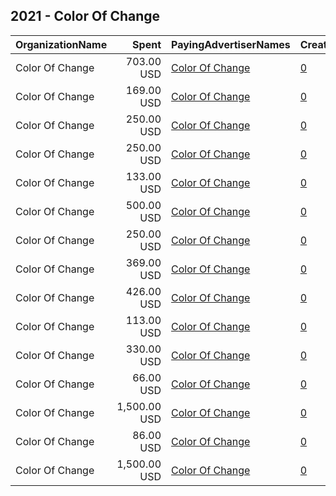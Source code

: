 ## 2021 - Color Of Change 
|OrganizationName|Spent|PayingAdvertiserNames|CreativeUrls|Impressions|Genders|AgeBrackets|CountryCodes|BillingAddresses|CandidateBallotInformation|
|:---|---:|:---|:---|---:|:---|:---|:---|:---|:---|
|Color Of Change|703.00 USD|[Color Of Change](2021/Color_Of_Change.md)|[0](https://www.snap.com/political-ads/asset/8054edead5b78600ce9b8077745d141e4b98240c28dfa7aee9d532889a9299ec?mediaType=jpg)|440,143|||united states|"1714 Franklin St,Oakland,94612,US"||
|Color Of Change|169.00 USD|[Color Of Change](2021/Color_Of_Change.md)|[0](https://www.snap.com/political-ads/asset/7aa79751cb5aab3f466de44ae4b1582d874fc920f52aba4f624a3d6650cd0b68?mediaType=png)|110,760|||united states|"1714 Franklin St,Oakland,94612,US"||
|Color Of Change|250.00 USD|[Color Of Change](2021/Color_Of_Change.md)|[0](https://www.snap.com/political-ads/asset/f15a85e69358fcaff40cdb79032bff0746e960229195c73b0d8e0de189f5b186?mediaType=png)|120,988|||united states|"1714 Franklin St,Oakland,94612,US"||
|Color Of Change|250.00 USD|[Color Of Change](2021/Color_Of_Change.md)|[0](https://www.snap.com/political-ads/asset/c5c8ea82f1054a91f31d4415b646c0a8f6b98af536485708ec7e448d28c6e82e?mediaType=png)|108,773|||united states|"1714 Franklin St,Oakland,94612,US"||
|Color Of Change|133.00 USD|[Color Of Change](2021/Color_Of_Change.md)|[0](https://www.snap.com/political-ads/asset/def0d3338c9895f9a5e509f9a341e8858f4d43b7554c38d38f79d45ac090b196?mediaType=mp4)|68,071|||united states|"1714 Franklin St,Oakland,94612,US"||
|Color Of Change|500.00 USD|[Color Of Change](2021/Color_Of_Change.md)|[0](https://www.snap.com/political-ads/asset/05c7fde83a4569f9b1555335c8fb9cd32335a237b35538c0b385b38194a46ce4?mediaType=png)|392,259|||united states|"1714 Franklin St,Oakland,94612,US"|Justice for Keyon|
|Color Of Change|250.00 USD|[Color Of Change](2021/Color_Of_Change.md)|[0](https://www.snap.com/political-ads/asset/c5c8ea82f1054a91f31d4415b646c0a8f6b98af536485708ec7e448d28c6e82e?mediaType=png)|109,476|||united states|"1714 Franklin St,Oakland,94612,US"||
|Color Of Change|369.00 USD|[Color Of Change](2021/Color_Of_Change.md)|[0](https://www.snap.com/political-ads/asset/0e8c42aa21ffdf52d4b5af1ab67d27ea2f1044293b9b58add94efed1e6647044?mediaType=jpg)|214,848|||united states|"1714 Franklin St,Oakland,94612,US"||
|Color Of Change|426.00 USD|[Color Of Change](2021/Color_Of_Change.md)|[0](https://www.snap.com/political-ads/asset/7a8d3e07a9628d494658d0c74d52842e5a52ac112c6b45aef8afeeb6b3940ea9?mediaType=jpg)|242,429|||united states|"1714 Franklin St,Oakland,94612,US"||
|Color Of Change|113.00 USD|[Color Of Change](2021/Color_Of_Change.md)|[0](https://www.snap.com/political-ads/asset/6c2e189166b1a30dfc35c905bcf97110be2900e7a4e1e0a27e9988081720abf7?mediaType=mp4)|67,938|||united states|"1714 Franklin St,Oakland,94612,US"||
|Color Of Change|330.00 USD|[Color Of Change](2021/Color_Of_Change.md)|[0](https://www.snap.com/political-ads/asset/9e4300e432a83dc10f70ae386727bd1de5eef4a13cc24af773f34f85348216be?mediaType=png)|234,162|||united states|"1714 Franklin St,Oakland,94612,US"||
|Color Of Change|66.00 USD|[Color Of Change](2021/Color_Of_Change.md)|[0](https://www.snap.com/political-ads/asset/6c2e189166b1a30dfc35c905bcf97110be2900e7a4e1e0a27e9988081720abf7?mediaType=mp4)|38,058|||united states|"1714 Franklin St,Oakland,94612,US"||
|Color Of Change|1,500.00 USD|[Color Of Change](2021/Color_Of_Change.md)|[0](https://www.snap.com/political-ads/asset/b9e801f6a8879bed541cb6aff1e1dbd66cdf16388119ecd82fe4a8dbdada2ffd?mediaType=mp4)|885,790|||united states|"1714 Franklin St,Oakland,94612,US"||
|Color Of Change|86.00 USD|[Color Of Change](2021/Color_Of_Change.md)|[0](https://www.snap.com/political-ads/asset/def0d3338c9895f9a5e509f9a341e8858f4d43b7554c38d38f79d45ac090b196?mediaType=mp4)|53,846|||united states|"1714 Franklin St,Oakland,94612,US"||
|Color Of Change|1,500.00 USD|[Color Of Change](2021/Color_Of_Change.md)|[0](https://www.snap.com/political-ads/asset/0964c1017a25b7cf9d1753a9c242f97ec1b43e9e2f6bbc0ecbf1ab302685cfa1?mediaType=mp4)|654,394|||united states|"1714 Franklin St,Oakland,94612,US"||

